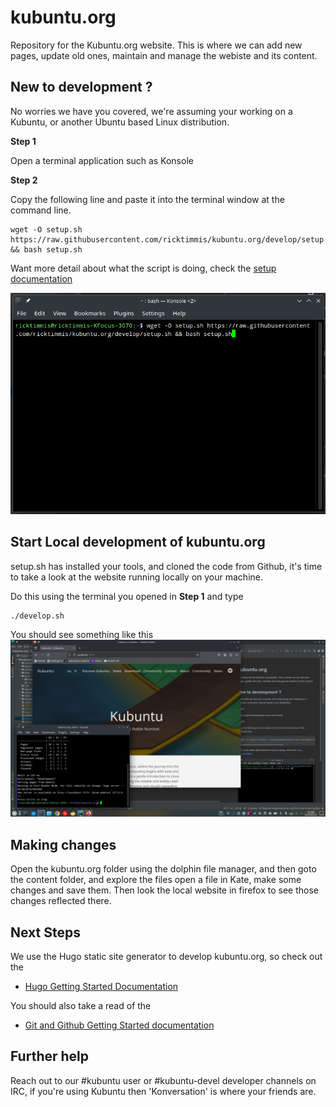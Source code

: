 # kubuntu.org
Repository for the Kubuntu.org website. This is where we can add new pages, update old ones, maintain and manage the 
webiste and its content.


## New to development ?
No worries we have you covered, we're assuming your working on a Kubuntu, or another Ubuntu based Linux distribution.

**Step 1**

Open a terminal application such as Konsole

**Step 2**

Copy the following line and paste it into the terminal window
at the command line.

```shell
wget -O setup.sh https://raw.githubusercontent.com/ricktimmis/kubuntu.org/develop/setup.sh && bash setup.sh
```
Want more detail about what the script is doing, check the [setup documentation](./docs/setup.md)

![Running the Setup Script](./docs/images/setup_konsole.png)

## Start Local development of kubuntu.org

setup.sh has installed your tools, and cloned the code from Github, it's time to take a look at the website running
locally on your machine.

Do this using the terminal you opened in **Step 1** and type 

```shell
./develop.sh
```

You should see something like this
![kubuntu.org development site](./docs/images/web_develop.png)

## Making changes

Open the kubuntu.org folder using the dolphin file manager, and then goto the content folder, and explore the files
open a file in Kate, make some changes and save them. Then look the local website in firefox to see those changes 
reflected there.

## Next Steps

We use the Hugo static site generator to develop kubuntu.org, so check out the
 - [Hugo Getting Started Documentation](https://gohugo.io/getting-started/)

You should also take a read of the
 - [Git and Github Getting Started documentation](https://docs.github.com/en/get-started/quickstart/hello-world)

## Further help

Reach out to our #kubuntu user or #kubuntu-devel developer channels on IRC, if you're using Kubuntu then 'Konversation' is 
where your friends are.